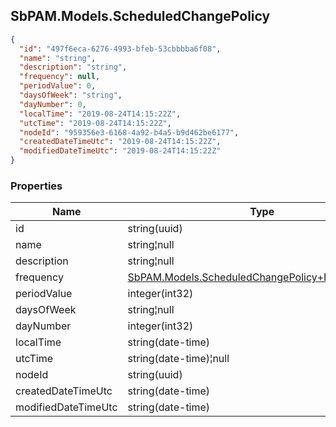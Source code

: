 
<h2 id="tocS_SbPAM.Models.ScheduledChangePolicy">SbPAM.Models.ScheduledChangePolicy</h2>

<a id="schemasbpam.models.scheduledchangepolicy"></a>
<a id="schema_SbPAM.Models.ScheduledChangePolicy"></a>
<a id="tocSsbpam.models.scheduledchangepolicy"></a>
<a id="tocssbpam.models.scheduledchangepolicy"></a>

```json
{
  "id": "497f6eca-6276-4993-bfeb-53cbbbba6f08",
  "name": "string",
  "description": "string",
  "frequency": null,
  "periodValue": 0,
  "daysOfWeek": "string",
  "dayNumber": 0,
  "localTime": "2019-08-24T14:15:22Z",
  "utcTime": "2019-08-24T14:15:22Z",
  "nodeId": "959356e3-6168-4a92-b4a5-b9d462be6177",
  "createdDateTimeUtc": "2019-08-24T14:15:22Z",
  "modifiedDateTimeUtc": "2019-08-24T14:15:22Z"
}

```

### Properties

|Name|Type|Required|Restrictions|Description|
|---|---|---|---|---|
|id|string(uuid)|false|none|none|
|name|string¦null|false|none|none|
|description|string¦null|false|none|none|
|frequency|[SbPAM.Models.ScheduledChangePolicy+FrequencyType](../Models/sbpam.models.scheduledchangepolicy+frequencytype.md)|false|none|none|
|periodValue|integer(int32)|false|none|none|
|daysOfWeek|string¦null|false|none|none|
|dayNumber|integer(int32)|false|none|none|
|localTime|string(date-time)|false|none|none|
|utcTime|string(date-time)¦null|false|none|none|
|nodeId|string(uuid)|false|none|none|
|createdDateTimeUtc|string(date-time)|false|none|none|
|modifiedDateTimeUtc|string(date-time)|false|none|none|


